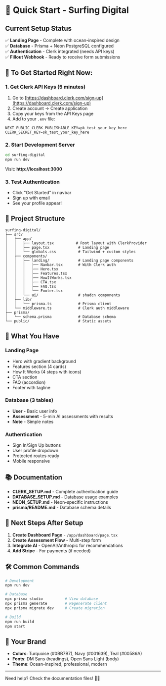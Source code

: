 # 🚀 Quick Start - Surfing Digital

## Current Setup Status

✅ **Landing Page** - Complete with ocean-inspired design  
✅ **Database** - Prisma + Neon PostgreSQL configured  
✅ **Authentication** - Clerk integrated (needs API keys)  
✅ **Fillout Webhook** - Ready to receive form submissions  

## 🔑 To Get Started Right Now:

### 1. Get Clerk API Keys (5 minutes)

1. Go to [https://dashboard.clerk.com/sign-up](https://dashboard.clerk.com/sign-up)
2. Create account → Create application
3. Copy your keys from the API Keys page
4. Add to your `.env` file:

```env
NEXT_PUBLIC_CLERK_PUBLISHABLE_KEY=pk_test_your_key_here
CLERK_SECRET_KEY=sk_test_your_key_here
```

### 2. Start Development Server

```bash
cd surfing-digital
npm run dev
```

Visit: **http://localhost:3000**

### 3. Test Authentication

- Click "Get Started" in navbar
- Sign up with email
- See your profile appear!

## 📁 Project Structure

```
surfing-digital/
├── src/
│   ├── app/
│   │   ├── layout.tsx          # Root layout with ClerkProvider
│   │   ├── page.tsx             # Landing page
│   │   └── globals.css          # Tailwind + custom styles
│   ├── components/
│   │   ├── landing/             # Landing page components
│   │   │   ├── Navbar.tsx       # With Clerk auth
│   │   │   ├── Hero.tsx
│   │   │   ├── Features.tsx
│   │   │   ├── HowItWorks.tsx
│   │   │   ├── CTA.tsx
│   │   │   ├── FAQ.tsx
│   │   │   └── Footer.tsx
│   │   └── ui/                  # shadcn components
│   ├── lib/
│   │   └── prisma.ts            # Prisma client
│   └── middleware.ts            # Clerk auth middleware
├── prisma/
│   └── schema.prisma            # Database schema
└── public/                      # Static assets
```

## 🎨 What You Have

### Landing Page
- Hero with gradient background
- Features section (4 cards)
- How It Works (4 steps with icons)
- CTA section
- FAQ (accordion)
- Footer with tagline

### Database (3 tables)
- **User** - Basic user info
- **Assessment** - 5-min AI assessments with results
- **Note** - Simple notes

### Authentication
- Sign In/Sign Up buttons
- User profile dropdown
- Protected routes ready
- Mobile responsive

## 📚 Documentation

- **CLERK_SETUP.md** - Complete authentication guide
- **DATABASE_SETUP.md** - Database usage examples
- **NEON_SETUP.md** - Neon-specific instructions
- **prisma/README.md** - Database schema details

## 🎯 Next Steps After Setup

1. **Create Dashboard Page** - `/app/dashboard/page.tsx`
2. **Create Assessment Flow** - Multi-step form
3. **Integrate AI** - OpenAI/Anthropic for recommendations
4. **Add Stripe** - For payments (if needed)

## 🛠️ Common Commands

```bash
# Development
npm run dev

# Database
npx prisma studio          # View database
npx prisma generate        # Regenerate client
npx prisma migrate dev     # Create migration

# Build
npm run build
npm start
```

## 🌊 Your Brand

- **Colors**: Turquoise (#0BB7B7), Navy (#001639), Teal (#00586A)
- **Fonts**: DM Sans (headings), Open Sans Light (body)
- **Theme**: Ocean-inspired, professional, modern

---

Need help? Check the documentation files! 🚀✨


